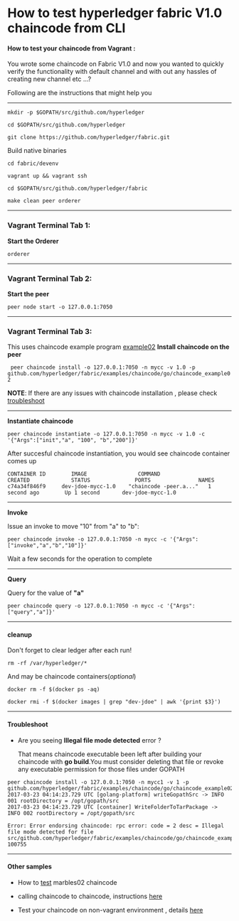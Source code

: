 # How to test hyperledger fabric V1.0 chaincode from CLI

#### How to test your chaincode from Vagrant :
You wrote some chaincode on Fabric V1.0 and now you wanted to quickly verify the functionality with default channel and with out any hassles of creating new channel etc ...?

Following are the instructions that might help you

--------------------------------------------------------------------------------
```
mkdir -p $GOPATH/src/github.com/hyperledger

cd $GOPATH/src/github.com/hyperledger

git clone https://github.com/hyperledger/fabric.git 

```

Build native binaries
```
cd fabric/devenv

vagrant up && vagrant ssh

cd $GOPATH/src/github.com/hyperledger/fabric

make clean peer orderer
```
--------------------------------------------------------------------------------

### Vagrant Terminal Tab 1: 

**Start the Orderer**

`orderer`

--------------------------------------------------------------------------------

### Vagrant Terminal Tab 2: 

**Start the peer**

`peer node start -o 127.0.0.1:7050`

--------------------------------------------------------------------------------

### Vagrant Terminal Tab 3:

This uses chaincode example program [example02](https://github.com/hyperledger/fabric/tree/master/examples/chaincode/go/chaincode_example02)
**Install chaincode on the peer**

`
peer chaincode install -o 127.0.0.1:7050 -n mycc -v 1.0 -p github.com/hyperledger/fabric/examples/chaincode/go/chaincode_example02`

**NOTE**: If there are any issues with chaincode installation , please check [troubleshoot](https://github.com/asararatnakar/V1_Chaincode/blob/master/README.md#trooubleshoot)

--------------------------------------------------------------------------------

**Instantiate chaincode**

`
peer chaincode instantiate -o 127.0.0.1:7050 -n mycc -v 1.0 -c '{"Args":["init","a", "100", "b","200"]}'
`

After succesful chaincode instantiation, you would see chaincode container comes up
```
CONTAINER ID        IMAGE                COMMAND                  CREATED             STATUS              PORTS               NAMES
c74a34f846f9     dev-jdoe-mycc-1.0    "chaincode -peer.a..."   1 second ago        Up 1 second       dev-jdoe-mycc-1.0
```

--------------------------------------------------------------------------------

**Invoke**

Issue an invoke to move "10" from "a" to "b":

 `peer chaincode invoke -o 127.0.0.1:7050 -n mycc -c '{"Args":["invoke","a","b","10"]}'`

Wait a few seconds for the operation to complete

--------------------------------------------------------------------------------

**Query**

Query for the value of **"a"**

`peer chaincode query -o 127.0.0.1:7050 -n mycc -c '{"Args":["query","a"]}'`

--------------------------------------------------------------------------------

#### cleanup
Don't forget to clear ledger after each run!
```
rm -rf /var/hyperledger/*
```
And may be chaincode containers(*optional*)

```
docker rm -f $(docker ps -aq)

docker rmi -f $(docker images | grep "dev-jdoe" | awk '{print $3}')
```
--------------------------------------------------------------------------------

#### Troubleshoot

* Are you seeing **Illegal file mode detected** error ? 

  That means chaincode executable been left after building your chaincode with **go build**.You must consider deleting that file or revoke any executable permission for those files under GOPATH

```
peer chaincode install -o 127.0.0.1:7050 -n mycc1 -v 1 -p github.com/hyperledger/fabric/examples/chaincode/go/chaincode_example02
2017-03-23 04:14:23.729 UTC [golang-platform] writeGopathSrc -> INFO 001 rootDirectory = /opt/gopath/src
2017-03-23 04:14:23.729 UTC [container] WriteFolderToTarPackage -> INFO 002 rootDirectory = /opt/gopath/src

Error: Error endorsing chaincode: rpc error: code = 2 desc = Illegal file mode detected for file src/github.com/hyperledger/fabric/examples/chaincode/go/chaincode_example02/chaincode_example02: 100755
```
--------------------------------------------------------------------------------

#### Other samples

* How to [test](https://github.com/asararatnakar/V1_Chaincode/blob/master/how-to-exec-marble-cc.MD#how-to-execute-marbles02-sample-chaincode-from-vagrant-environment) marbles02 chaincode

* calling chaincode to chaincode, instructions [here](https://github.com/asararatnakar/V1_Chaincode/blob/master/call-chaincode-to-chaincode.md) 
*  Test your chaincode on non-vagrant environment , details [here](https://github.com/asararatnakar/V1_Chaincode/blob/master/how-2-test-cc-non-vagrant.md)
